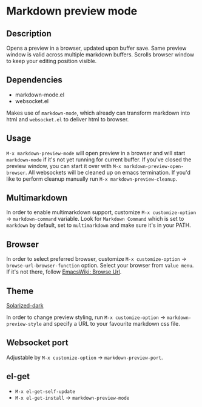 Markdown preview mode
===========================

## Description
Opens a preview in a browser, updated upon buffer save.
Same preview window is valid across multiple markdown buffers.
Scrolls browser window to keep your editing position visible.

## Dependencies

* markdown-mode.el
* websocket.el

Makes use of `markdown-mode`, which already can transform markdown into html
and `websocket.el` to deliver html to browser.

## Usage

`M-x markdown-preview-mode` will open preview in a browser and will start `markdown-mode` if it's not yet running for current buffer. If you've closed the preview window, you can start it over with `M-x markdown-preview-open-browser`. All websockets will be cleaned up on emacs termination. If you'd like to perform cleanup manually run `M-x markdown-preview-cleanup`.

## Multimarkdown

In order to enable multimarkdown support, customize
`M-x customize-option` -> `markdown-command` variable.
Look for `Markdown Command` which is set to `markdown` by default,
set to `multimarkdown` and make sure it's in your PATH.

## Browser

In order to select preferred browser, customize
`M-x customize-option` -> `browse-url-browser-function` option.
Select your browser from `Value menu`. If it's not there, follow [EmacsWiki: Browse Url](http://www.emacswiki.org/emacs/BrowseUrl).

## Theme

[Solarized-dark](http://thomasf.github.io/solarized-css/)

In order to change preview styling, run `M-x customize-option` -> `markdown-preview-style`
and specify a URL to your favourite markdown css file.

## Websocket port

Adjustable by `M-x customize-option` -> `markdown-preview-port`.

## el-get
* `M-x el-get-self-update`
* `M-x el-get-install` -> `markdown-preview-mode`
